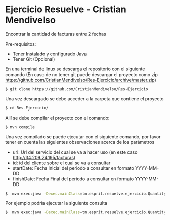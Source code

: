 # Ejercicio Resuelve - Cristian Mendivelso

Encontrar la cantidad de facturas entre 2 fechas

Pre-requisitos: 
  - Tener Instalado y configurado Java
  - Tener Git (Opcional)

En una terminal de linux se descarga el repositorio con el siguiente comando (En caso de no tener git puede descargar el proyecto como zip https://github.com/CristianMendivelso/Res-Ejercicio/archive/master.zip)
```sh
$ git clone https://github.com/CristianMendivelso/Res-Ejercicio
```
Una vez descargado se debe acceder a la carpeta que contiene el proyecto 
```sh
$ cd Res-Ejercicio/
```
Allí se debe compilar el proyecto con el comando:
```sh
$ mvn compile
```
Una vez compilado se puede ejecutar con el siguiente comando, por favor tener en cuenta las siguientes observaciones acerca de los parámetros
  - url: Url del servicio del cual se va a hacer uso (en este caso http://34.209.24.195/facturas)
  - id: id del cliente sobre el cual se va a consultar
  - startDate: Fecha Inicial del periodo a consultar en formato YYYY-MM-DD
  - finishDate: Fecha Final del periodo a consultar en formato YYYY-MM-DD
  
```sh
$  mvn exec:java -Dexec.mainClass=tn.esprit.resuelve.ejercicio.QuantityOfInvoices -Dexec.args="'url' 'id' 'startDate' 'finishDate'"
```
Por ejemplo podría ejecutar la siguiente consulta
```sh
$  mvn exec:java -Dexec.mainClass=tn.esprit.resuelve.ejercicio.QuantityOfInvoices -Dexec.args="'http://34.209.24.195/facturas' '4e25ce61-e6e2-457a-89f7-116404990967' '2017-01-01' '2017-03-30'"

```
